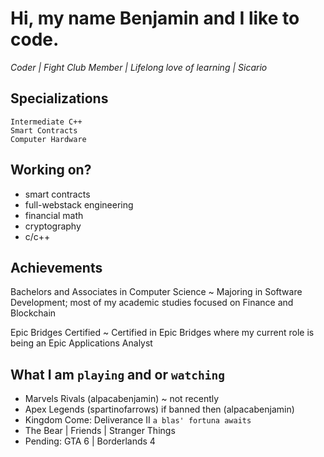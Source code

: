 # Hi, my name Benjamin and I like to code.

<i> Coder | Fight Club Member | Lifelong love of learning | Sicario </i>

## Specializations

`Intermediate C++` <br/>
`Smart Contracts` <br/>
`Computer Hardware` <br/>

## Working on?

- smart contracts
- full-webstack engineering
- financial math
- cryptography
- c/c++
      
## Achievements

Bachelors and Associates in Computer Science ~ Majoring in Software Development; most of my academic studies focused on Finance and Blockchain <br/>

Epic Bridges Certified ~ Certified in Epic Bridges where my current role is being an Epic Applications Analyst <br/>

## What I am `playing` and or `watching`

- Marvels Rivals (alpacabenjamin) ~ not recently
- Apex Legends (spartinofarrows) if banned then (alpacabenjamin)
- Kingdom Come: Deliverance II `a blas' fortuna awaits`
- The Bear | Friends | Stranger Things
- Pending: GTA 6 | Borderlands 4




